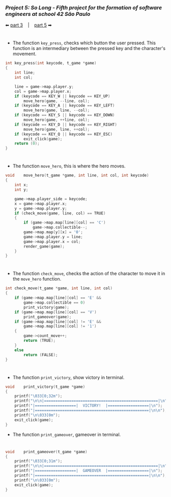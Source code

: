 ### _Project 5: So Long - Fifth project for the formation of software engineers at school 42 São Paulo_

 ⬅ [part 3](https://github.com/Vinicius-Santoro/42-formation-lvl1-5.so-long/blob/main/READMES/02.so_long.md) &nbsp;&nbsp;&nbsp;|&nbsp;&nbsp;&nbsp; [part 5](https://github.com/Vinicius-Santoro/42-formation-lvl1-5.so-long/blob/main/READMES/04.read_map.md) ➡
 
<h1></h1>

- The function `key_press`, checks which button the user pressed. This function is an intermediary between the pressed key and the character's movement.

```c
int	key_press(int keycode, t_game *game)
{
	int	line;
	int	col;

	line = game->map.player.y;
	col = game->map.player.x;
	if (keycode == KEY_W || keycode == KEY_UP)
		move_hero(game, --line, col);
	if (keycode == KEY_A || keycode == KEY_LEFT)
		move_hero(game, line, --col);
	if (keycode == KEY_S || keycode == KEY_DOWN)
		move_hero(game, ++line, col);
	if (keycode == KEY_D || keycode == KEY_RIGHT)
		move_hero(game, line, ++col);
	if (keycode == KEY_Q || keycode == KEY_ESC)
		exit_click(game);
	return (0);
}
```
<h1></h1>

- The function `move_hero`, this is where the hero moves.

```c
void	move_hero(t_game *game, int line, int col, int keycode)
{
	int	x;
	int	y;

	game->map.player_side = keycode;
	x = game->map.player.x;
	y = game->map.player.y;
	if (check_move(game, line, col) == TRUE)
	{
		if (game->map.map[line][col] == 'C')
			game->map.collectible--;
		game->map.map[y][x] = '0';
		game->map.player.y = line;
		game->map.player.x = col;
		render_game(game);
	}
}
```
<h1></h1>

- The function `check_move`, checks the action of the character to move it in the `move_hero` function.

```c
int	check_move(t_game *game, int line, int col)
{
	if (game->map.map[line][col] == 'E' &&
		game->map.collectible == 0)
		print_victory(game);
	if (game->map.map[line][col] == 'V')
		print_gameover(game);
	if (game->map.map[line][col] != 'E' &&
		game->map.map[line][col] != '1')
	{
		game->count_move++;
		return (TRUE);
	}
	else
		return (FALSE);
}
```

<h1></h1>

- The function `print_victory`, show victory in terminal.

```c
void	print_victory(t_game *game)
{
	printf("\033[0;32m");
	printf("\n\n|==================================================|\n");
	printf("|==================|  VICTORY!  |==================|\n");
	printf("|==================================================|\n\n");
	printf("\n\033[0m");
	exit_click(game);
}
```

- The function `print_gameover`, gameover in terminal.
<h1></h1>

```c
void	print_gameover(t_game *game)
{
	printf("\033[0;31m");
	printf("\n\n|==================================================|\n");
	printf("|==================|  GAMEOVER  |==================|\n");
	printf("|==================================================|\n\n");
	printf("\n\033[0m");
	exit_click(game);
}
```
